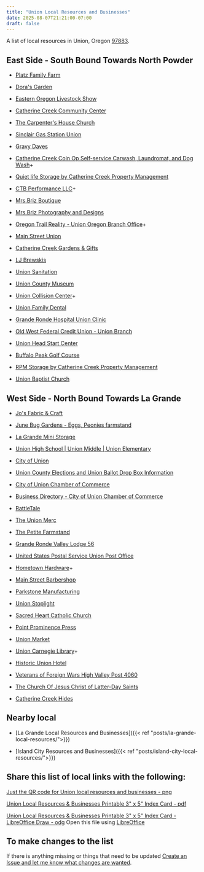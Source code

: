 ```yaml
---
title: "Union Local Resources and Businesses"
date: 2025-08-07T21:21:00-07:00
draft: false 
---
```


A list of local resources in Union, Oregon [97883](https://www.unitedstateszipcodes.org/97883/).

## East Side - South Bound Towards North Powder

- [Platz Family Farm](https://www.platzfamilyfarm.com/)

- [Dora's Garden](https://www.dorasgarden.com/)

- [Eastern Oregon Livestock Show](https://www.easternoregonlivestockshow.com/)

- [Catherine Creek Community Center](https://www.catherinecreekcommunitycenter.com/)

- [The Carpenter's House Church](https://www.catherinecreekcommunitycenter.com/event-list)

- [Sinclair Gas Station Union](https://stations.sinclairoil.com/or/union/363-n-main-st)

- [Gravy Daves](https://k51qzi5uqu5dhnk7ngyzko5athq7wjrs05ohta5xr9pfz0jk74szb8qt5zpau9.ipns.dweb.link/)

- [Catherine Creek Coin Op Self-service Carwash, Laundromat, and Dog Wash](https://www.facebook.com/profile.php?id=61557786997016)+

- [Quiet life Storage by Catherine Creek Property Management](https://catherinecreekpm.com/)

- [CTB Performance LLC](https://www.facebook.com/profile.php?id=100063960536965)+

- [Mrs.Briz Boutique](https://www.facebook.com/mrsbrizboutique)

- [Mrs.Briz Photography and Designs](https://www.facebook.com/mrsbriz.photographyanddesigns/)

- [Oregon Trail Reality - Union Oregon Branch Office](https://www.facebook.com/candyb44/)+

- [Main Street Union](https://mainstreetunion.org/)

- [Catherine Creek Gardens & Gifts](https://www.facebook.com/CatherineCreekGardens/)

- [LJ Brewskis](https://k51qzi5uqu5dlr44wospfhm3h896r5hlml2ctjnf1lvyr9kth119np0gar4sx0.ipns.dweb.link/)

- [Union Sanitation](https://www.facebook.com/UnionSanitation)

- [Union County Museum](https://ucmuseumoregon.com/)

- [Union Collision Center](https://www.carwise.com/auto-body-shops/union-collision-center-union-or-97883/493765)+

- [Union Family Dental](https://southcountyhd.com/)

- [Grande Ronde Hospital Union Clinic](https://www.grh.org/locations/grh-union-clinic/)

- [Old West Federal Credit Union - Union Branch](https://www.oldwestfcu.org/about-us/locations-hours.html)

- [Union Head Start Center](https://eouheadstart.org/centers/)

- [Buffalo Peak Golf Course](https://www.buffalopeakgolf.com/)

- [RPM Storage by Catherine Creek Property Management](https://catherinecreekpm.com/)

- [Union Baptist Church](https://ublogchurch.org/)

## West Side - North Bound Towards La Grande

- [Jo's Fabric & Craft](https://www.yelp.com/biz/jos-fabric-and-craft-union?adjust_creative=duckduckgo)

- [June Bug Gardens - Eggs, Peonies farmstand](https://www.facebook.com/kimberlyimaddx)

- [La Grande Mini Storage](https://www.lagrandeministorage.com/)

- [Union High School | Union Middle |
Union Elementary](https://www.union.k12.or.us/)

- [City of Union](https://cityofunion.com/)

- [Union County Elections and Union Ballot Drop Box Information ](https://unioncountyor.gov/county-clerk/elections/)

- [City of Union Chamber of Commerce](https://cityofunionchamber.com/)

- [Business Directory - City of Union Chamber of Commerce](https://cityofunionchamber.com/business-directory/)

- [RattleTale](https://k51qzi5uqu5dgtvtf0l8i0x0ymdxb84vvs7mcpjzs1dae5wizjol212xit3qrk.ipns.dweb.link/)

- [The Union Merc](https://www.facebook.com/profile.php?id=100089977361547&mibextid=LQQJ4d)

- [The Petite Farmstand](https://www.facebook.com/profile.php?id=61575239009501)

- [Grande Ronde Valley Lodge 56](https://k51qzi5uqu5dmen2sxskknnyn1u83mpthgwhf4qt6h6q0u6ii8f79h8uj8dvxh.ipns.dweb.link/)

- [United States Postal Service Union Post Office](https://tools.usps.com/locations/details/1385396)

- [Hometown Hardware](https://www.facebook.com/profile.php?id=100057097524489)+

- [Main Street Barbershop](https://www.facebook.com/mainstreetbarbershopunion)

- [Parkstone Manufacturing](https://parkstone.rocks/)

- [Union Stoplight](https://k51qzi5uqu5dktpdm3s0iwnm79xeeg1svsjtg1n2sawxmv8w36pkuil515a8jt.ipns.dweb.link/)

- [Sacred Heart Catholic Church](https://olvcatholic.org/about-olv/mission-parishes/)

- [Point Prominence Press](https://www.pointprominence.com/)

- [Union Market](https://unionmarketoregon.com/)

- [Union Carnegie Library](https://cityofunion.com/directory/city-library/)+

- [Historic Union Hotel](https://thehistoricunionhotel.com/)

- [Veterans of Foreign Wars High Valley Post 4060](https://vfw4060.org/)

- [The Church Of Jesus Christ of Latter-Day Saints](https://local.churchofjesuschrist.org/en/us/or/union/702-north-main-street)

- [Catherine Creek Hides](https://www.catherinecreekhides.com/)

## Nearby local

- [La Grande Local Resources and Businesses]({{< ref "posts/la-grande-local-resources/">}})

- [Island City Resources and Businesses]({{< ref "posts/island-city-local-resources/">}})

## Share this list of local links with the following:
[Just the QR code for Union local resources and businesses - png](UnionLocalResourcesListQRCode.png)

[Union Local Resources & Businesses Printable 3" x 5" Index Card - pdf](unionLocalResourcesCard.pdf)

[Union Local Resources & Businesses Printable 3" x 5" Index Card - LibreOffice Draw - odg](unionLocalResourcesCard.odg)  Open this file using [LibreOffice](https://www.libreoffice.org/)

## To make changes to the list

If there is anything missing or things that need to be updated [Create an Issue and let me know what changes are wanted](https://github.com/djbrieck/brieckspro/issues).